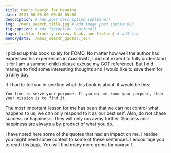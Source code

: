 ```yaml
---
title: Man's Search for Meaning
date: 2021-08-06 00:00:00-05:30
description: # Add post description (optional)
img: ./mans_search_title.jpg # Add image post (optional)
fig-caption: # Add figcaption (optional)
tags: [viktor frankl, review, book, non-fiction] # add tag
memorydata: ./mans_search_quotes.json
---
```


I picked up this book solely for FOMO. No matter how well the author had expressed his experiences in Auschwitz, I did not expect to fully understand it for I am a summer child (please excuse my GOT reference). But I did manage to find some interesting thoughts and I would like to save them for a rainy day. 

If I had to tell you in one line what this book is about, it would be this:
```
You live to serve your purpose. If you do not know your purpose, then your mission is to find it.
```

The most important lesson for me has been that we can not control what happens to us, we can only respond to it as our best self. Also, do not chase success or happiness. They will only run away further. Success and happiness are always a by-product of what you do. 

I have noted here some of the quotes that had an impact on me. I realise you might need some context to some of these sentences. I encourage you to read this [book](https://www.amazon.in/Mans-Search-Meaning-Viktor-Frankl/dp/1846041244/). You will find many more gems for yourself. 
